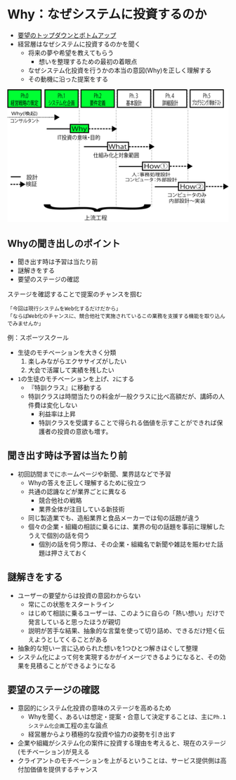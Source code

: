 # Why：なぜシステムに投資するのか

* [要望のトップダウンとボトムアップ](top_bottom)
* 経営層はなぜシステムに投資するのかを聞く
    * 将来の夢や希望を教えてもらう
        * 想いを整理するための最初の着眼点
    * なぜシステム化投資を行うかの本当の意図(Why)を正しく理解する
    * その動機に沿った提案をする

![why](image/why.png)

## Whyの聞き出しのポイント

* 聞き出す時は予習は当たり前
* 謎解きをする
* 要望のステージの確認

ステージを確認することで提案のチャンスを掴む

```text
「今回は現行システムをWeb化するだけだから」
「ならばWeb化のチャンスに、競合他社で実施されているこの業務を支援する機能を取り込んでみませんか」
```

例：スポーツスクール

* 生徒のモチベーションを大きく分類
    1. 楽しみながらエクササイズがしたい
    2. 大会で活躍して実績を残したい
* `1`の生徒のモチベーションを上げ、`2`にする
    * 『特訓クラス』に移動する
    * 特訓クラスは時間当たりの料金が一般クラスに比べ高額だが、講師の人件費は変化しない
        * 利益率は上昇
        * 特訓クラスを受講することで得られる価値を示すことができれば保護者の投資の意欲も増す。

## 聞き出す時は予習は当たり前

* 初回訪間までにホームページや新聞、業界誌などで予習
    * Whyの答えを正しく理解するために役立つ
    * 共通の認譏などが業界ごとに異なる
        * 競合他社の戦略
        * 業界全体が注目している新技術
    * 同じ製造業でも、造船業界と食品メーカーでは旬の話題が違う
    * 個々の企業・組織の相談に乗るには、業界の旬の話題を事前に理解したうえで個別の話を伺う
        * 個別の話を伺う際は、その企業・組織名で新聞や雑誌を賑わせた話題は押さえておく

## 謎解きをする

* ユーザーの要望からは投資の意図わからない
    * 常にこの状態をスタートライン
    * はじめて相談に乗るユーザーは、このように自らの「熱い想い」だけで発言していると思ったほうが親切
    * 説明が苦手な結果、抽象的な言葉を使って切り詰め、できるだけ短く伝えようとしてくることがある
* 抽象的な短いー言に込められた想いを1つひとつ解きほぐして整理
* システム化によって何を実現するかがイメージできるようになると、その効果を見積ることができるようになる

## 要望のステージの確認

* 意図的にシステム化投資の意味のステージを高めるため
    * Whyを聞く、あるいは想定・提案・合意して決定することは、主に`Ph.1システム化企画`工程の主な論点
    * 経営層からより積極的な投資や協力の姿勢を引き出す
* 企業や組織がシステム化の案件に投資する理由を考えると、現在のステージ(モチベーション)が見える
* クライアントのモチベーションを上がるということは、サービス提供側は高付加価値を提供するチャンス

